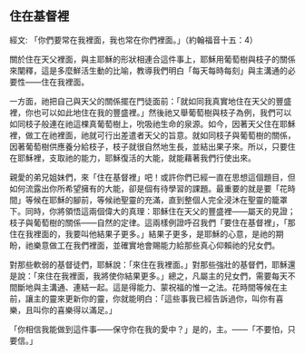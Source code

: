 ## 住在基督裡 ##

經文: 「你們要常在我裡面，我也常在你們裡面。」（約翰福音十五：4）



關於住在天父裡面，與主耶穌的形狀相連合這件事上，耶穌用葡萄樹與枝子的關係來闡釋，這是多麼鮮活生動的比喻，教導我們明白「每天每時每刻」與主溝通的必要性——住在我裡面。

一方面，祂把自己與天父的關係擺在門徒面前：「就如同我真實地住在天父的豐盛裡，你也可以如此地住在我的豐盛裡。」然後祂又舉葡萄樹與枝子為例，我們可以如同枝子般連在祂這棵真葡萄樹上，吮吸祂生命的泉源。如今，因著天父住在耶穌裡，做工在祂裡面，祂就可行出差遣者天父的旨意。就如同枝子與葡萄樹的關係，因著葡萄樹供應養分給枝子，枝子就很自然地生長，並結出果子來。所以，只要住在耶穌裡，支取祂的能力，耶穌復活的大能，就能藉著我們行使出來。

親愛的弟兄姐妹們，來「住在基督裡」吧！或許你們已經一直在思想這個題目，但如何流露出你所希望擁有的大能，卻是個有待學習的課題。最重要的就是要「花時間」等候在耶穌的腳前，等候祂聖靈的充滿，直到整個人完全浸沐在聖靈的籠罩下。同時，你將領悟這兩個偉大的真理：耶穌住在天父的豐盛裡——屬天的見證；枝子與葡萄樹的關係——自然的定律。這兩樣例證呼召我們「要住在基督裡」，「那住在我裡面的，我要叫他結果子更多。」結果子更多，是耶穌的心意，是祂的期盼，祂樂意做工在我們裡面，並確實地會賜能力給那些真心仰賴祂的兒女們。

對那些軟弱的基督徒們，耶穌說：「來住在我裡面。」對那些強壯的基督們，耶穌還是說：「來住在我裡面，我將使你結果更多。」總之，凡屬主的兒女們，需要每天不間斷地與主溝通、連結一起。這是得能力、蒙祝福的惟一之法。花時間等候在主前，讓主的靈來更新你的靈，你就能明白：「這些事我已經告訴過你，叫你有喜樂，且叫你的喜樂得以滿足。」

「你相信我能做到這件事——保守你在我的愛中？」是的，主。——「不要怕，只要信。」